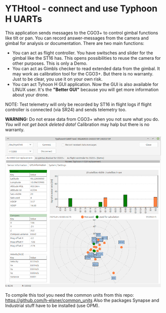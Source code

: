 # YTHtool - connect and use Typhoon H UARTs
This application sends messages to the CGO3+ to control gimbal functions like tilt or pan. You can record answer-messages from the camera and gimbal for analysis or documentation.
There are two main functions:
- You can act as flight controller. You have switsches and slider for the gimbal like the ST16 has. This opens possibilities to reuse the camera for other purposes. This is only a Demo.
- You can act as Gimbls checker to read extended data from the gimbal. It may work as calibration tool for the CGO3+. But there is no warranty. Just to be clear, you use it on your own risk.
- You can act Tyhoon H GUI application. Now the GUI is also available for LINUX user. It's the **"Better GUI"** because you will get more information about your drone.

NOTE: Test telemetry will only be recorded by ST16 in flight logs if flight controller is connected (via SR24) and sends telemetry too.

**WARNING:** Do not erase data from CGO3+ when you not sure what you do. *You will not get back deleted data!* Calibration may halp but there is no warranty.

![Screenshot_GUI_GPS](Screenshots/Screenshot_GUI_GPS.png)

To compile this tool you need the common units from this repo: https://github.com/h-elsner/common_units
Also the packages Synapse and Industrial stuff have to be installed (use OPM).
